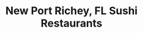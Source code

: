 ---
layout: city
title: New Port Richey, FL Sushi Restaurants
permalink: /florida/new-port-richey/
stateAbbr: FL
stateName: Florida
cityName: New Port Richey
---